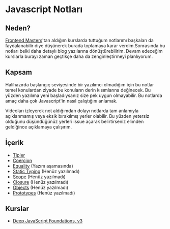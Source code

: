 # **Javascript Notları**

## Neden?

[Frontend Masters](https://frontendmasters.com)'tan aldığım kurslarda tuttuğum notlarımı başkaları da faydalanabilir diye düşünerek burada toplamaya karar verdim.Sonrasında bu notları belki daha detaylı blog yazılarına dönüştürebilirim. Devam edeceğim kurslarla burayı zaman geçtikçe daha da zenginleştirmeyi planlıyorum.

## Kapsam

Halihazırda başlangıç seviyesinde bir yazılımcı olmadığım için bu notlar temel konulardan ziyade bu konuların derin kısımlarına değinecek. Bu yüzden yazılıma yeni başladıysanız size pek uygun olmayabilir. Bu notlarda amaç daha çok Javascript'in nasıl çalıştığını anlamak.

Videoları izleyerek not aldığımdan dolayı notlarda tam anlamıyla açıklanmamış veya eksik bırakılmış yerler olabilir. Bu yüzden yetersiz olduğunu düşündüğünüz yerleri issue açarak belirtirseniz elimden geldiğince açıklamaya çalışırım.

## İçerik

- [Tipler](./1_TYPES.md)
- [Coercion](./2_COERCION.md)
- [Equality](./3_EQUALITY.md) (Yazım aşamasında)
- [Static Typing](./4_STATIC_TYPING.md) (Henüz yazılmadı)
- [Scope](./5_SCOPE.md) (Henüz yazılmadı)
- [Closure](./6_CLOSURE.md) (Henüz yazılmadı)
- [Objects](./7_OBJECTS.md) (Henüz yazılmadı)
- [Prototypes](./8_PROTOTYPES.md) (Henüz yazılmadı)

## Kurslar

- [Deep JavaScript Foundations, v3](https://frontendmasters.com/courses/deep-javascript-v3/)
